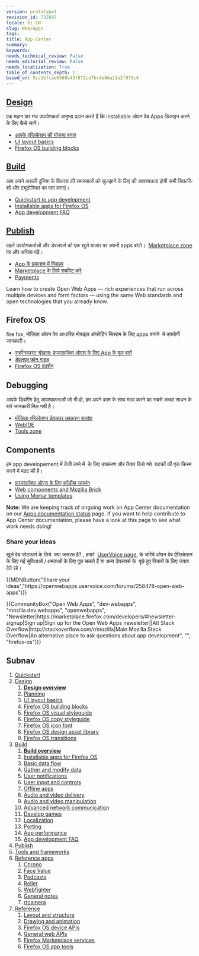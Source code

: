 ```yaml
---
version: prototype1
revision_id: 732807
locale: hi-IN
slug: Web/Apps
tags: 
title: App Center
summary: 
keywords: 
needs_technical_review: False
needs_editorial_review: False
needs_localization: True
table_of_contents_depth: 1
based_on: 5cc1bfcae6568b43f872ca7bc4e8da21a2f973c4
---
```

<div class="initial-steps clear" id="sect1">
<div class="panel">
<h2 class="section-design" id="Design"><a href="/en-US/Apps/Design">Design</a></h2>

<p><span id="result_box" lang="hi"><span class="hps">एक</span> <span class="hps">महान</span> <span class="hps">पार मंच</span> <span class="hps">उपयोगकर्ता</span> <span class="hps">अनुभव प्रदान करते हैं</span> <span class="hps">कि</span> <span class="hps alt-edited">installable</span> <span class="hps">ओपन</span> <span class="hps">वेब Apps</span> <span class="hps">डिजाइन करने के लिए</span> <span class="hps">कैसे</span> <span class="hps">जानें।</span></span></p>

<ul class="no-bullets">
 <li><a href="/en-US/Apps/Design/Planning">आपके एप्लिकेशन की योजना बनाए</a></li>
 <li><a href="/en-US/Apps/Design/UI_layout_basics">UI layout basics</a></li>
 <li><a href="/en-US/Apps/Design/Firefox_OS_building_blocks">Firefox OS building blocks</a></li>
</ul>
</div>

<div class="panel">
<h2 class="section-build" id="Build"><a href="/en-US/Apps/Build">Build</a></h2>

<p><span id="result_box" lang="hi"><span class="hps">आप अपने</span> <span class="hps">असली दुनिया</span> <span class="hps">के विकास</span> <span class="hps">की समस्याओं को सुलझाने</span> <span class="hps">के लिए</span> <span class="hps">की आवश्यकता होगी</span> <span class="hps">सभी सिफारिशों</span> <span class="hps">और ट्यूटोरियल</span> <span class="hps">का पता लगाएं।</span></span></p>

<ul class="no-bullets">
 <li><a href="/en-US/Apps/Quickstart">Quickstart to app development</a></li>
 <li><a href="/en-US/Apps/Build/installable_apps_for_Firefox_OS">Installable apps for Firefox OS</a></li>
 <li><a href="/en-US/Apps/Build/App_development_FAQ">App development FAQ</a></li>
</ul>
</div>

<div class="panel">
<h2 class="section-publish" id="Publish"><a href="/en-US/Marketplace">Publish</a></h2>

<p><span id="result_box" lang="hi"><span class="hps">पहले </span><span class="hps">उपयोगकर्ताओं और</span> <span class="hps">डेवलपर्स</span> को <span class="hps">एक खुले</span> <span class="hps">बाजार</span> <span class="hps">पर</span> <span class="hps">अपनी apps</span> <span class="hps">बांटो।</span> </span>&nbsp;<a href="/en-US/Marketplace">Marketplace zone</a> <span id="result_box" lang="hi"><span class="hps">पर</span> <span class="hps">और अधिक पढ़ें</span><span>।</span></span></p>

<ul class="no-bullets">
 <li><a href="/en-US/Marketplace/Options/Introduction">App के प्रकाशन में विकल्प</a></li>
 <li><a href="/en-US/Marketplace/Publishing/Submit/Overview">Marketplace के लिये सबमिट करे</a></li>
 <li><a href="/en-US/Marketplace/Monetization/Introduction_Monetization">Payments</a></li>
</ul>
</div>
</div>

<div class="summary">
<p><span class="seoSummary">Learn how to create Open Web Apps — rich experiences that run across multiple devices and form factors — using the same Web standards and open technologies that you already know.</span></p>
</div>

<div class="column-container">
<div class="column-4">
<h2 id="Firefox_OS">Firefox OS</h2>

<p>fire fox, मोज़िला ओपन वेब आधारित मोबाइल ऑपरेटिंग सिस्टम के लिए apps बनाने&nbsp; में उपयोगी जानकारी।</p>

<ul>
 <li><a href="/en-US/Firefox_OS/Screencast_series:_App_Basics_for_Firefox_OS">स्क्रीनकास्ट श्रृंखला: फ़ायरफ़ॉक्स ओएस के लिए App के मूल बातें</a></li>
 <li><a href="/en-US/Firefox_OS/Developer_phone_guide">डेवलपर फोन गाइड</a></li>
 <li><a href="/en-US/Apps/Build/Performance/Firefox_OS_performance_testing">Firefox OS प्रदर्शन</a></li>
</ul>
</div>

<div class="column-4">
<h2 id="Debugging">Debugging</h2>

<p><span id="result_box" lang="hi"><span class="hps">आपके </span><span class="hps">डिबगिंग</span> हेतु <span class="hps">आवश्यकताओं</span> <span class="hps">जो भी हो,</span> <span class="hps">हम</span> <span class="hps">अपने काम</span> <span class="hps">के साथ मदद करने</span> <span class="hps">का सबसे अच्छा साधन</span> <span class="hps">के बारे जानकारी मिल</span><span class="hps"> गयी है।</span></span></p>

<ul>
 <li><a href="/en-US/Apps/Tools_and_frameworks/App_developer_tools">मोज़िला एप्लिकेशन डेवलपर उपकरण सारांश</a></li>
 <li><a href="/en-US/docs/Tools/WebIDE">WebIDE</a></li>
 <li><a href="/en-US/docs/Tools">Tools zone</a></li>
</ul>
</div>

<div class="column-4">
<h2 id="Components">Components</h2>

<p><span id="result_box" lang="hi"><span class="hps">हम app</span> <span class="hps">developement</span> <span class="hps">में तेजी लाने</span> <span class="hps">में&nbsp;</span><span class="hps"> के लिए उपकरण</span> <span class="hps">और</span> <span class="hps">तैयार किये गये&nbsp;</span> <span class="hps">घटकों</span> <span class="hps">की एक किस्म</span> करने में मदद<span class="hps"> की है।</span></span></p>

<ul>
 <li><a href="/en-US/Apps/Tools_and_frameworks/Cordova_support_for_Firefox_OS">फ़ायरफ़ॉक्स ओएस के लिए कॉर्डोबा समर्थन</a></li>
 <li><a href="/en-US/Apps/Tools_and_frameworks/Web_components">Web components and Mozilla Brick</a></li>
 <li><a href="/en-US/Apps/Tools_and_frameworks/App_templates">Using Mortar templates</a></li>
</ul>
</div>
</div>

<div class="note">
<p><strong>Note:</strong> We are keeping track of ongoing work on App Center documentation on our <a href="/en-US/docs/MDN/Doc_status/Apps">Apps documentation status</a> page. If you want to help contribute to App Center documentation, please have a look at this page to see what work needs doing!</p>
</div>

<div class="column-container zone-callout">
<h3 id="Share_your_ideas">Share your ideas</h3>

<p><span id="result_box" lang="hi"><span class="hps">खुले वेब</span> <span class="hps">प्लेटफार्म</span> के लिये&nbsp; <span class="hps">क्या</span> <span class="hps">जरूरत है?</span> <span class="hps">,</span> <span class="hps">हमारे</span>&nbsp;</span> <a href="https://openwebapps.uservoice.com/forums/258478-open-web-apps">UserVoice page</a>, के जरिये <span id="result_box" lang="hi"><span class="hps">ओपन</span> <span class="hps">वेब ऐप्लिकेशन के लिए</span> <span class="hps">नई सुविधाओं</span> <span class="hps">/</span> <span class="hps">क्षमताओं के लिए</span> <span class="hps">पूछ सकते हैं या</span> <span class="hps">अन्य डेवलपर्स</span> <span class="hps">के&nbsp; पूछे हुए</span> <span class="hps">विचारों के लिए</span> <span class="hps">जवाब&nbsp; देते रहे।</span></span></p>
{{MDNButton("Share your ideas","https://openwebapps.uservoice.com/forums/258478-open-web-apps")}}</div>

<p>{{CommunityBox("Open Web Apps", "dev-webapps", "mozilla.dev.webapps", "openwebapps", "Newsletter|https://marketplace.firefox.com/developers/#newsletter-signup|Sign up|Sign up for the Open Web Apps newsletter||Alt Stack Overflow|http://stackoverflow.com/r/mozilla|Main Mozilla Stack Overflow|An alternative place to ask questions about app development", "", "firefox-os")}}</p>

<h2 id="Subnav">Subnav</h2>

<ol>
 <li><a href="/en-US/Apps/Quickstart">Quickstart</a></li>
 <li><a href="/en-US/Apps/Design" title="Information regarding app and interface design practices.">Design</a>
  <ol>
   <li><strong><a href="/en-US/Apps/Design">Design overview</a></strong></li>
   <li><a href="/en-US/Apps/Design/Planning">Planning</a></li>
   <li><a href="/en-US/Apps/Design/UI_layout_basics">UI layout basics</a></li>
   <li><a href="/en-US/Apps/Design/Firefox_OS_building_blocks">Firefox OS building blocks</a></li>
   <li><a href="https://www.mozilla.org/en-US/styleguide/products/firefox-os/">Firefox OS visual styleguide</a></li>
   <li><a href="/en-US/Apps/Design/Copy_styleguide">Firefox OS copy styleguide</a></li>
   <li><a href="/en-US/Apps/Design/Firefox_OS_icon_font">Firefox OS icon font</a></li>
   <li><a href="/en-US/Apps/Design/Firefox_OS_Design_asset_library">Firefox OS design asset library</a></li>
   <li><a href="/en-US/Apps/Design/Firefox_OS_transitions">Firefox OS transitions</a></li>
  </ol>
 </li>
 <li><a href="/en-US/Apps/Build" title="This section contains documentation about building app functionality, with HTML5 and device APIs (WebAPIs).">Build</a>
  <ol>
   <li><strong><a href="/en-US/Apps/Build">Build overview</a></strong></li>
   <li><a href="/en-US/Apps/Build/installable_apps_for_Firefox_OS">Installable apps for Firefox OS</a></li>
   <li><a href="/en-US/Apps/Build/Basic_data_flow">Basic data flow</a></li>
   <li><a href="/en-US/Apps/Build/gather_and_modify_data">Gather and modify data</a></li>
   <li><a href="/en-US/Apps/Build/User_notifications">User notifications</a></li>
   <li><a href="/en-US/Apps/Build/User_input_methods">User input and controls</a></li>
   <li><a href="/en-US/Apps/Build/Offline">Offline apps</a></li>
   <li><a href="/en-US/Apps/Build/Audio_and_video_delivery">Audio and video delivery</a></li>
   <li><a href="/en-US/Apps/Build/Audio_and_video_manipulation">Audio and video manipulation</a></li>
   <li><a href="/en-US/Apps/Build/Advanced_network_communication">Advanced network communication</a></li>
   <li><a href="/en-US/docs/Games">Develop games</a></li>
   <li><a href="/en-US/Apps/Build/Localization">Localization</a></li>
   <li><a href="/en-US/Apps/Build/Porting">Porting </a></li>
   <li><a href="/en-US/Apps/Build/Performance">App performance</a></li>
   <li><a href="/en-US/Apps/Build/App_development_FAQ">App development FAQ</a></li>
  </ol>
 </li>
 <li><a href="/en-US/Marketplace">Publish</a></li>
 <li><a href="/en-US/Apps/Tools_and_frameworks">Tools and frameworks</a></li>
 <li><a href="/en-US/Apps/Reference_apps">Reference apps</a>
  <ol>
   <li><a href="/en-US/Apps/Reference_apps/Chrono">Chrono</a></li>
   <li><a href="/en-US/Apps/Reference_apps/Face_value">Face Value</a></li>
   <li><a href="/en-US/Apps/Reference_apps/Podcasts">Podcasts</a></li>
   <li><a href="/en-US/Apps/Reference_apps/Roller">Roller</a></li>
   <li><a href="/en-US/Apps/Reference_apps/Webfighter">Webfighter</a></li>
   <li><a href="/en-US/Apps/Reference_apps/General_notes">General notes</a></li>
   <li><a href="/en-US/Apps/Reference_apps/rtcamera">rtcamera</a></li>
  </ol>
 </li>
 <li><a href="/en-US/Apps/Reference">Reference</a>
  <ol>
   <li><a href="/en-US/Apps/Reference/Layout_and_structure">Layout and structure</a></li>
   <li><a href="/en-US/Apps/Reference/Drawing_and_animation">Drawing and animation</a></li>
   <li><a href="/en-US/Apps/Reference/Firefox_OS_device_APIs">Firefox OS device APIs</a></li>
   <li><a href="/en-US/Apps/Reference/General_Web_APIs">General web APIs</a></li>
   <li><a href="/en-US/Apps/Reference/Firefox_Marketplace_services">Firefox Marketplace services</a></li>
   <li><a href="/en-US/Apps/Reference/Firefox_OS_app_tools">Firefox OS app tools</a></li>
  </ol>
 </li>
</ol>

